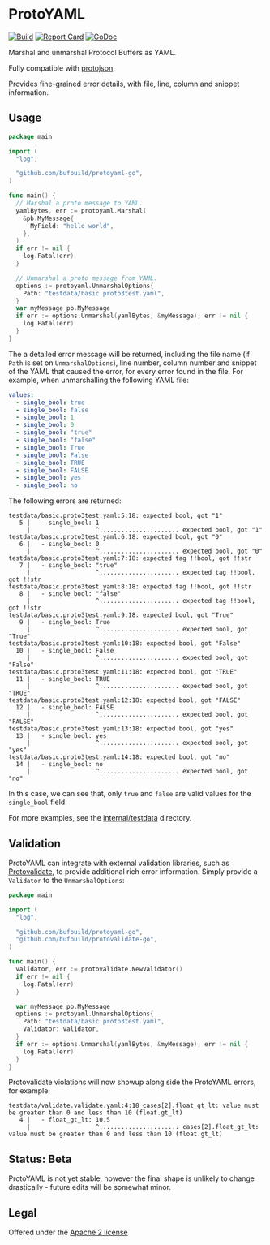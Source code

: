 # ProtoYAML

[![Build](https://github.com/bufbuild/protoyaml-go/actions/workflows/ci.yaml/badge.svg?branch=main)](https://github.com/bufbuild/protoyaml-go/actions/workflows/ci.yaml)
[![Report Card](https://goreportcard.com/badge/github.com/bufbuild/protoyaml-go)](https://goreportcard.com/report/github.com/bufbuild/protoyaml-go)
[![GoDoc](https://pkg.go.dev/badge/github.com/bufbuild/protoyaml-go.svg)](https://pkg.go.dev/github.com/bufbuild/protoyaml-go)

Marshal and unmarshal Protocol Buffers as YAML.

Fully compatible with [protojson](https://github.com/protocolbuffers/protobuf-go/tree/master/encoding/protojson).

Provides fine-grained error details, with file, line, column and snippet information.

## Usage

```go
package main

import (
  "log",

  "github.com/bufbuild/protoyaml-go",
)

func main() {
  // Marshal a proto message to YAML.
  yamlBytes, err := protoyaml.Marshal(
    &pb.MyMessage{
      MyField: "hello world",
    },
  )
  if err != nil {
    log.Fatal(err)
  }

  // Unmarshal a proto message from YAML.
  options := protoyaml.UnmarshalOptions{
    Path: "testdata/basic.proto3test.yaml",
  }
  var myMessage pb.MyMessage
  if err := options.Unmarshal(yamlBytes, &myMessage); err != nil {
    log.Fatal(err)
  }
}
```

The a detailed error message will be returned, including the file name (if `Path` is set on
`UnmarshalOptions`), line number, column number and snippet of the YAML that caused the error, for
every error found in the file. For example, when unmarshalling the following YAML file:

```yaml
values:
  - single_bool: true
  - single_bool: false
  - single_bool: 1
  - single_bool: 0
  - single_bool: "true"
  - single_bool: "false"
  - single_bool: True
  - single_bool: False
  - single_bool: TRUE
  - single_bool: FALSE
  - single_bool: yes
  - single_bool: no
```

The following errors are returned:

```
testdata/basic.proto3test.yaml:5:18: expected bool, got "1"
   5 |   - single_bool: 1
     |                  ^...................... expected bool, got "1"
testdata/basic.proto3test.yaml:6:18: expected bool, got "0"
   6 |   - single_bool: 0
     |                  ^...................... expected bool, got "0"
testdata/basic.proto3test.yaml:7:18: expected tag !!bool, got !!str
   7 |   - single_bool: "true"
     |                  ^...................... expected tag !!bool, got !!str
testdata/basic.proto3test.yaml:8:18: expected tag !!bool, got !!str
   8 |   - single_bool: "false"
     |                  ^...................... expected tag !!bool, got !!str
testdata/basic.proto3test.yaml:9:18: expected bool, got "True"
   9 |   - single_bool: True
     |                  ^...................... expected bool, got "True"
testdata/basic.proto3test.yaml:10:18: expected bool, got "False"
  10 |   - single_bool: False
     |                  ^...................... expected bool, got "False"
testdata/basic.proto3test.yaml:11:18: expected bool, got "TRUE"
  11 |   - single_bool: TRUE
     |                  ^...................... expected bool, got "TRUE"
testdata/basic.proto3test.yaml:12:18: expected bool, got "FALSE"
  12 |   - single_bool: FALSE
     |                  ^...................... expected bool, got "FALSE"
testdata/basic.proto3test.yaml:13:18: expected bool, got "yes"
  13 |   - single_bool: yes
     |                  ^...................... expected bool, got "yes"
testdata/basic.proto3test.yaml:14:18: expected bool, got "no"
  14 |   - single_bool: no
     |                  ^...................... expected bool, got "no"
```

In this case, we can see that, only `true` and `false` are valid values for the `single_bool` field.

For more examples, see the [internal/testdata](internal/testdata) directory.

## Validation

ProtoYAML can integrate with external validation libraries, such as
[Protovalidate](https://github.com/bufbuild/protovalidate-go), to provide additional rich error
information. Simply provide a `Validator` to the `UnmarshalOptions`:

```go
package main

import (
  "log",

  "github.com/bufbuild/protoyaml-go",
  "github.com/bufbuild/protovalidate-go",
)

func main() {
  validator, err := protovalidate.NewValidator()
  if err != nil {
    log.Fatal(err)
  }

  var myMessage pb.MyMessage
  options := protoyaml.UnmarshalOptions{
    Path: "testdata/basic.proto3test.yaml",
    Validator: validator,
  }
  if err := options.Unmarshal(yamlBytes, &myMessage); err != nil {
    log.Fatal(err)
  }
}
```

Protovalidate violations will now showup along side the ProtoYAML errors, for example:

```
testdata/validate.validate.yaml:4:18 cases[2].float_gt_lt: value must be greater than 0 and less than 10 (float.gt_lt)
   4 |   - float_gt_lt: 10.5
     |                  ^...................... cases[2].float_gt_lt: value must be greater than 0 and less than 10 (float.gt_lt)
```

## Status: Beta

ProtoYAML is not yet stable, however the final shape is unlikely to change drastically - future edits will be somewhat minor.

## Legal

Offered under the [Apache 2 license](https://github.com/bufbuild/protoyaml-go/blob/main/LICENSE)
